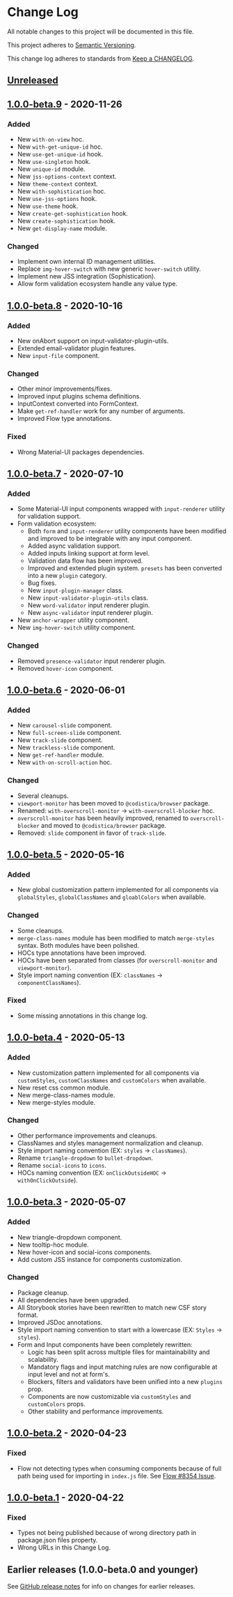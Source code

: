 # Change Log

All notable changes to this project will be documented in this file.

This project adheres to [Semantic Versioning](https://semver.org).

This change log adheres to standards from [Keep a CHANGELOG](https://keepachangelog.com).

## [Unreleased]

## [1.0.0-beta.9] - 2020-11-26

### Added
- New `with-on-view` hoc.
- New `with-get-unique-id` hoc.
- New `use-get-unique-id` hook.
- New `use-singleton` hook.
- New `unique-id` module.
- New `jss-options-context` context.
- New `theme-context` context.
- New `with-sophistication` hoc.
- New `use-jss-options` hook.
- New `use-theme` hook.
- New `create-get-sophistication` hook.
- New `create-sophistication` hook.
- New `get-display-name` module.

### Changed
- Implement own internal ID management utilities.
- Replace `img-hover-switch` with new generic `hover-switch` utility.
- Implement new JSS integration (Sophistication).
- Allow form validation ecosystem handle any value type.

## [1.0.0-beta.8] - 2020-10-16

### Added
- New onAbort support on input-validator-plugin-utils.
- Extended email-validator plugin features.
- New `input-file` component.

### Changed
- Other minor improvements/fixes.
- Improved input plugins schema definitions.
- InputContext converted into FormContext.
- Make `get-ref-handler` work for any number of arguments.
- Improved Flow type annotations.

### Fixed
- Wrong Material-UI packages dependencies.

## [1.0.0-beta.7] - 2020-07-10

### Added
- Some Material-UI input components wrapped with `input-renderer` utility for validation support.
- Form validation ecosystem:
    - Both `form` and `input-renderer` utility components have been modified and improved to be integrable with any input component.
    - Added async validation support.
    - Added inputs linking support at form level.
    - Validation data flow has been improved.
    - Improved and extended plugin system. `presets` has been converted into a new `plugin` category.
    - Bug fixes.
    - New `input-plugin-manager` class.
    - New `input-validator-plugin-utils` class.
    - New `word-validator` input renderer plugin.
    - New `async-validator` input renderer plugin.
- New `anchor-wrapper` utility component.
- New `img-hover-switch` utility component.

### Changed
- Removed `presence-validator` input renderer plugin.
- Removed `hover-icon` component.

## [1.0.0-beta.6] - 2020-06-01

### Added
- New `carousel-slide` component.
- New `full-screen-slide` component.
- New `track-slide` component.
- New `trackless-slide` component.
- New `get-ref-handler` module.
- New `with-on-scroll-action` hoc.

### Changed
- Several cleanups.
- `viewport-monitor` has been moved to `@codistica/browser` package.
- Renamed: `with-overscroll-monitor` -> `with-overscroll-blocker` hoc.
- `overscroll-monitor` has been heavily improved, renamed to `overscroll-blocker` and moved to `@codistica/browser` package.
- Removed: `slide` component in favor of `track-slide`.

## [1.0.0-beta.5] - 2020-05-16

### Added
- New global customization pattern implemented for all components via `globalStyles`, `globalClassNames` and `gloablColors` when available.

### Changed
- Some cleanups.
- `merge-class-names` module has been modified to match `merge-styles` syntax. Both modules have been polished.
- HOCs type annotations have been improved.
- HOCs have been separated from classes (for `overscroll-monitor` and `viewport-monitor`).
- Style import naming convention (EX: `classNames` -> `componentClassNames`).

### Fixed
- Some missing annotations in this change log.

## [1.0.0-beta.4] - 2020-05-13

### Added
- New customization pattern implemented for all components via `customStyles`, `customClassNames` and `customColors` when available.
- New reset css common module.
- New merge-class-names module.
- New merge-styles module.

### Changed
- Other performance improvements and cleanups.
- ClassNames and styles management normalization and cleanup.
- Style import naming convention (EX: `styles` -> `classNames`).
- Rename `triangle-dropdown` to `bullet-dropdown`.
- Rename `social-icons` to `icons`.
- HOCs naming convention (EX: `onClickOutsideHOC` -> `withOnClickOutside`).

## [1.0.0-beta.3] - 2020-05-07

### Added
- New triangle-dropdown component.
- New tooltip-hoc module.
- New hover-icon and social-icons components.
- Add custom JSS instance for components customization.

### Changed
- Package cleanup.
- All dependencies have been upgraded.
- All Storybook stories have been rewritten to match new CSF story format.
- Improved JSDoc annotations.
- Style import naming convention to start with a lowercase (EX: `Styles` -> `styles`).
- Form and Input components have been completely rewritten:
    - Logic has been split across multiple files for maintainability and scalability.
    - Mandatory flags and input matching rules are now configurable at input level and not at form's.
    - Blockers, filters and validators have been unified into a new `plugins` prop.
    - Components are now customizable via `customStyles` and `customColors` props.
    - Other stability and performance improvements.

## [1.0.0-beta.2] - 2020-04-23

### Fixed
- Flow not detecting types when consuming components because 
of full path being used for importing in `index.js` file. See [Flow #8354 Issue](https://github.com/facebook/flow/issues/8354).

## [1.0.0-beta.1] - 2020-04-22

### Fixed
- Types not being published because of wrong directory path in package.json files property.
- Wrong URLs in this Change Log.

## Earlier releases (1.0.0-beta.0 and younger)
See [GitHub release notes](https://github.com/codistica/codistica-js/releases?after=@codistica/react@1.0.0-beta.1)
for info on changes for earlier releases.

[Unreleased]: https://github.com/codistica/codistica-js/compare/@codistica/react@1.0.0-beta.9...HEAD
[1.0.0-beta.9]: https://github.com/codistica/codistica-js/compare/@codistica/react@1.0.0-beta.8...@codistica/react@1.0.0-beta.9
[1.0.0-beta.8]: https://github.com/codistica/codistica-js/compare/@codistica/react@1.0.0-beta.7...@codistica/react@1.0.0-beta.8
[1.0.0-beta.7]: https://github.com/codistica/codistica-js/compare/@codistica/react@1.0.0-beta.6...@codistica/react@1.0.0-beta.7
[1.0.0-beta.6]: https://github.com/codistica/codistica-js/compare/@codistica/react@1.0.0-beta.5...@codistica/react@1.0.0-beta.6
[1.0.0-beta.5]: https://github.com/codistica/codistica-js/compare/@codistica/react@1.0.0-beta.4...@codistica/react@1.0.0-beta.5
[1.0.0-beta.4]: https://github.com/codistica/codistica-js/compare/@codistica/react@1.0.0-beta.3...@codistica/react@1.0.0-beta.4
[1.0.0-beta.3]: https://github.com/codistica/codistica-js/compare/@codistica/react@1.0.0-beta.2...@codistica/react@1.0.0-beta.3
[1.0.0-beta.2]: https://github.com/codistica/codistica-js/compare/@codistica/react@1.0.0-beta.1...@codistica/react@1.0.0-beta.2
[1.0.0-beta.1]: https://github.com/codistica/codistica-js/compare/@codistica/react@1.0.0-beta.0...@codistica/react@1.0.0-beta.1

